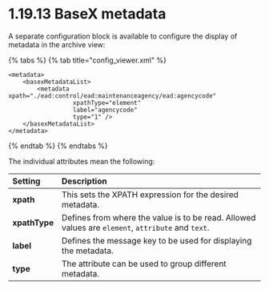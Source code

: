 # 1.19.13 BaseX metadata

A separate configuration block is available to configure the display of metadata in the archive view:

{% tabs %}
{% tab title="config\_viewer.xml" %}
```markup
<metadata>
    <basexMetadataList>
        <metadata xpath="./ead:control/ead:maintenanceagency/ead:agencycode" 
                  xpathType="element" 
                  label="agencycode" 
                  type="1" />
    </basexMetadataList>
</metadata>
```
{% endtab %}
{% endtabs %}

The individual attributes mean the following:

| Setting | Description |
| :--- | :--- |
| **xpath** | This sets the XPATH expression for the desired metadata. |
| **xpathType** | Defines from where the value is to be read. Allowed values are `element`, `attribute` and `text`.  |
| **label** | Defines the message key to be used for displaying the metadata. |
| **type** | The attribute can be used to group different metadata. |



